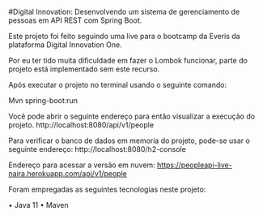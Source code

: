 
#Digital Innovation: Desenvolvendo um sistema de gerenciamento de pessoas em API REST com Spring Boot.

Este projeto foi feito seguindo uma live para o bootcamp da Everis da plataforma Digital Innovation One.

Por eu ter tido muita dificuldade em fazer o Lombok funcionar, parte do projeto está implementado sem este recurso. 


Após executar o projeto no terminal usando o seguinte comando:

Mvn spring-boot:run

Você pode abrir o seguinte endereço para então visualizar a execução do projeto.
http://localhost:8080/api/v1/people

Para verificar o banco de dados em memoria do projeto, pode-se usar o seguinte endereço:
http://localhost:8080/h2-console

Endereço para acessar a versão em nuvem:
https://peopleapi-live-naira.herokuapp.com/api/v1/people


Foram empregadas as seguintes tecnologias neste projeto:

•	Java 11
•	Maven 
